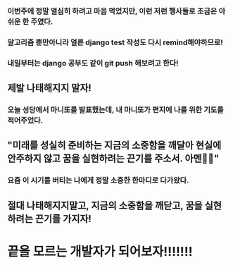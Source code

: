 ### 이번주에 정말 열심히 하려고 마음 먹었지만, 이런 저런 행사들로 조금은 아쉬운 한 주였다.
### 알고리즘 뿐만아니라 얼른 django test 작성도 다시 remind해야하므로!
### 내일부터는 django 공부도 같이 git push 해보려고 한다!
## 제발 나태해지지 말자!
### 오늘 성당에서 마니또를 발표했는데, 내 마니또가 편지에 나를 위한 기도를 적어주었다.
## "미래를 성실히 준비하는 지금의 소중함을 깨달아 현실에 안주하지 않고 꿈을 실현하려는 끈기를 주소서. 아멘🙏🏻"
### 요즘 이 시기를 버티는 나에게 정말 소중한 한마디로 다가왔다.
## 절대 나태해지지말고, 지금의 소중함을 깨닫고, 꿈을 실현하려는 끈기를 가지자!
# 끝을 모르는 개발자가 되어보자!!!!!!!